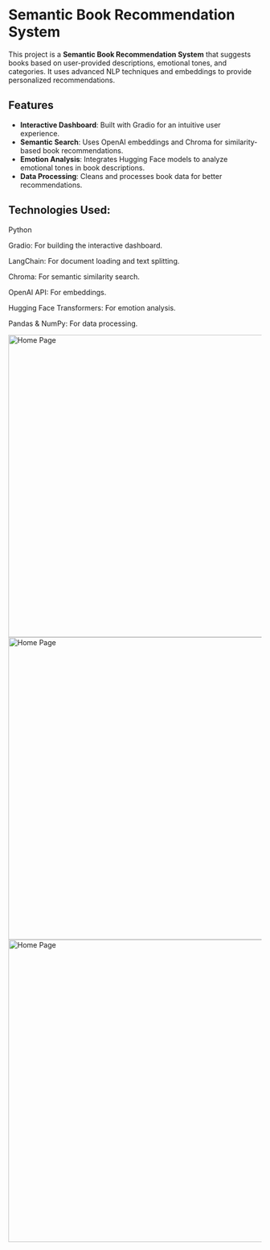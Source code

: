 # Semantic Book Recommendation System

This project is a **Semantic Book Recommendation System** that suggests books based on user-provided descriptions, emotional tones, and categories. It uses advanced NLP techniques and embeddings to provide personalized recommendations.

## Features
- **Interactive Dashboard**: Built with Gradio for an intuitive user experience.
- **Semantic Search**: Uses OpenAI embeddings and Chroma for similarity-based book recommendations.
- **Emotion Analysis**: Integrates Hugging Face models to analyze emotional tones in book descriptions.
- **Data Processing**: Cleans and processes book data for better recommendations.

## Technologies Used:

Python

Gradio: For building the interactive dashboard.

LangChain: For document loading and text splitting.

Chroma: For semantic similarity search.

OpenAI API: For embeddings.

Hugging Face Transformers: For emotion analysis.

Pandas & NumPy: For data processing.


<img src="https://drive.google.com/uc?id=1AoaVhvvgzSkZ3OuDrfdjR5DGN6b2xxF6" alt="Home Page" width="600">
<img src="https://drive.google.com/uc?id=184_sIXsFVq_uD7FXHzV1VNl3aKbeu7d0" alt="Home Page" width="600">
<img src="https://drive.google.com/uc?id=14QPeZAFAiXp1H1AOXOzBPY0wd_XEzGYb" alt="Home Page" width="600">

